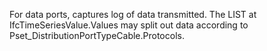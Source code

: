 For data ports, captures log of data transmitted. The LIST at IfcTimeSeriesValue.Values may split out data according to Pset_DistributionPortTypeCable.Protocols.
